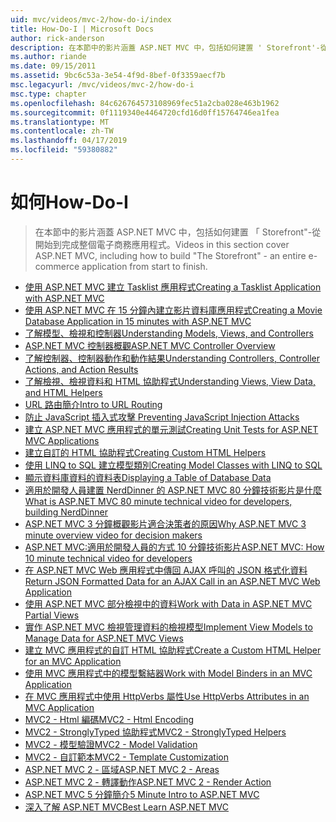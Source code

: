 ```yaml
---
uid: mvc/videos/mvc-2/how-do-i/index
title: How-Do-I | Microsoft Docs
author: rick-anderson
description: 在本節中的影片涵蓋 ASP.NET MVC 中，包括如何建置 ' Storefront'-從開始到完成整個電子商務應用程式。
ms.author: riande
ms.date: 09/15/2011
ms.assetid: 9bc6c53a-3e54-4f9d-8bef-0f3359aecf7b
msc.legacyurl: /mvc/videos/mvc-2/how-do-i
msc.type: chapter
ms.openlocfilehash: 84c626764573108969fec51a2cba028e463b1962
ms.sourcegitcommit: 0f1119340e4464720cfd16d0ff15764746ea1fea
ms.translationtype: MT
ms.contentlocale: zh-TW
ms.lasthandoff: 04/17/2019
ms.locfileid: "59380882"
---
```

# <a name="how-do-i"></a><span data-ttu-id="40ba0-103">如何</span><span class="sxs-lookup"><span data-stu-id="40ba0-103">How-Do-I</span></span>

> <span data-ttu-id="40ba0-104">在本節中的影片涵蓋 ASP.NET MVC 中，包括如何建置 「 Storefront"-從開始到完成整個電子商務應用程式。</span><span class="sxs-lookup"><span data-stu-id="40ba0-104">Videos in this section cover ASP.NET MVC, including how to build "The Storefront" - an entire e-commerce application from start to finish.</span></span>


- [<span data-ttu-id="40ba0-105">使用 ASP.NET MVC 建立 Tasklist 應用程式</span><span class="sxs-lookup"><span data-stu-id="40ba0-105">Creating a Tasklist Application with ASP.NET MVC</span></span>](creating-a-tasklist-application-with-aspnet-mvc.md)
- [<span data-ttu-id="40ba0-106">使用 ASP.NET MVC 在 15 分鐘內建立影片資料庫應用程式</span><span class="sxs-lookup"><span data-stu-id="40ba0-106">Creating a Movie Database Application in 15 minutes with ASP.NET MVC</span></span>](creating-a-movie-database-application-in-15-minutes-with-aspnet-mvc.md)
- [<span data-ttu-id="40ba0-107">了解模型、檢視和控制器</span><span class="sxs-lookup"><span data-stu-id="40ba0-107">Understanding Models, Views, and Controllers</span></span>](understanding-models-views-and-controllers.md)
- [<span data-ttu-id="40ba0-108">ASP.NET MVC 控制器概觀</span><span class="sxs-lookup"><span data-stu-id="40ba0-108">ASP.NET MVC Controller Overview</span></span>](aspnet-mvc-controller-overview.md)
- [<span data-ttu-id="40ba0-109">了解控制器、控制器動作和動作結果</span><span class="sxs-lookup"><span data-stu-id="40ba0-109">Understanding Controllers, Controller Actions, and Action Results</span></span>](understanding-controllers-controller-actions-and-action-results.md)
- [<span data-ttu-id="40ba0-110">了解檢視、檢視資料和 HTML 協助程式</span><span class="sxs-lookup"><span data-stu-id="40ba0-110">Understanding Views, View Data, and HTML Helpers</span></span>](understanding-views-view-data-and-html-helpers.md)
- [<span data-ttu-id="40ba0-111">URL 路由簡介</span><span class="sxs-lookup"><span data-stu-id="40ba0-111">Intro to URL Routing</span></span>](an-introduction-to-url-routing.md)
- [<span data-ttu-id="40ba0-112">防止 JavaScript 插入式攻擊 </span><span class="sxs-lookup"><span data-stu-id="40ba0-112">Preventing JavaScript Injection Attacks</span></span>](preventing-javascript-injection-attacks.md)
- [<span data-ttu-id="40ba0-113">建立 ASP.NET MVC 應用程式的單元測試</span><span class="sxs-lookup"><span data-stu-id="40ba0-113">Creating Unit Tests for ASP.NET MVC Applications</span></span>](creating-unit-tests-for-aspnet-mvc-applications.md)
- [<span data-ttu-id="40ba0-114">建立自訂的 HTML 協助程式</span><span class="sxs-lookup"><span data-stu-id="40ba0-114">Creating Custom HTML Helpers</span></span>](creating-custom-html-helpers.md)
- [<span data-ttu-id="40ba0-115">使用 LINQ to SQL 建立模型類別</span><span class="sxs-lookup"><span data-stu-id="40ba0-115">Creating Model Classes with LINQ to SQL</span></span>](creating-model-classes-with-linq-to-sql.md)
- [<span data-ttu-id="40ba0-116">顯示資料庫資料的資料表</span><span class="sxs-lookup"><span data-stu-id="40ba0-116">Displaying a Table of Database Data</span></span>](displaying-a-table-of-database-data.md)
- [<span data-ttu-id="40ba0-117">適用於開發人員建置 NerdDinner 的 ASP.NET MVC 80 分鐘技術影片是什麼</span><span class="sxs-lookup"><span data-stu-id="40ba0-117">What is ASP.NET MVC 80 minute technical video for developers, building NerdDinner</span></span>](what-is-aspnet-mvc-80-minute-technical-video-for-developers-building-nerddinner.md)
- [<span data-ttu-id="40ba0-118">ASP.NET MVC 3 分鐘概觀影片適合決策者的原因</span><span class="sxs-lookup"><span data-stu-id="40ba0-118">Why ASP.NET MVC 3 minute overview video for decision makers</span></span>](why-aspnet-mvc-3-minute-overview-video-for-decision-makers.md)
- [<span data-ttu-id="40ba0-119">ASP.NET MVC:適用於開發人員的方式 10 分鐘技術影片</span><span class="sxs-lookup"><span data-stu-id="40ba0-119">ASP.NET MVC: How 10 minute technical video for developers</span></span>](aspnet-mvc-how-10-minute-technical-video-for-developers.md)
- [<span data-ttu-id="40ba0-120">在 ASP.NET MVC Web 應用程式中傳回 AJAX 呼叫的 JSON 格式化資料</span><span class="sxs-lookup"><span data-stu-id="40ba0-120">Return JSON Formatted Data for an AJAX Call in an ASP.NET MVC Web Application</span></span>](how-do-i-return-json-formatted-data-for-an-ajax-call-in-an-aspnet-mvc-web-application.md)
- [<span data-ttu-id="40ba0-121">使用 ASP.NET MVC 部分檢視中的資料</span><span class="sxs-lookup"><span data-stu-id="40ba0-121">Work with Data in ASP.NET MVC Partial Views</span></span>](how-do-i-work-with-data-in-aspnet-mvc-partial-views.md)
- [<span data-ttu-id="40ba0-122">實作 ASP.NET MVC 檢視管理資料的檢視模型</span><span class="sxs-lookup"><span data-stu-id="40ba0-122">Implement View Models to Manage Data for ASP.NET MVC Views</span></span>](how-do-i-implement-view-models-to-manage-data-for-aspnet-mvc-views.md)
- [<span data-ttu-id="40ba0-123">建立 MVC 應用程式的自訂 HTML 協助程式</span><span class="sxs-lookup"><span data-stu-id="40ba0-123">Create a Custom HTML Helper for an MVC Application</span></span>](how-do-i-create-a-custom-html-helper-for-an-mvc-application.md)
- [<span data-ttu-id="40ba0-124">使用 MVC 應用程式中的模型繫結器</span><span class="sxs-lookup"><span data-stu-id="40ba0-124">Work with Model Binders in an MVC Application</span></span>](how-do-i-work-with-model-binders-in-an-mvc-application.md)
- [<span data-ttu-id="40ba0-125">在 MVC 應用程式中使用 HttpVerbs 屬性</span><span class="sxs-lookup"><span data-stu-id="40ba0-125">Use HttpVerbs Attributes in an MVC Application</span></span>](how-do-i-use-httpverbs-attributes-in-an-mvc-application.md)
- [<span data-ttu-id="40ba0-126">MVC2 - Html 編碼</span><span class="sxs-lookup"><span data-stu-id="40ba0-126">MVC2 - Html Encoding</span></span>](mvc2-html-encoding.md)
- [<span data-ttu-id="40ba0-127">MVC2 - StronglyTyped 協助程式</span><span class="sxs-lookup"><span data-stu-id="40ba0-127">MVC2 - StronglyTyped Helpers</span></span>](mvc2-stronglytyped-helpers.md)
- [<span data-ttu-id="40ba0-128">MVC2 - 模型驗證</span><span class="sxs-lookup"><span data-stu-id="40ba0-128">MVC2 - Model Validation</span></span>](mvc2-model-validation.md)
- [<span data-ttu-id="40ba0-129">MVC2 - 自訂範本</span><span class="sxs-lookup"><span data-stu-id="40ba0-129">MVC2 - Template Customization</span></span>](mvc2-template-customization.md)
- [<span data-ttu-id="40ba0-130">ASP.NET MVC 2 - 區域</span><span class="sxs-lookup"><span data-stu-id="40ba0-130">ASP.NET MVC 2 - Areas</span></span>](aspnet-mvc-2-areas.md)
- [<span data-ttu-id="40ba0-131">ASP.NET MVC 2 - 轉譯動作</span><span class="sxs-lookup"><span data-stu-id="40ba0-131">ASP.NET MVC 2 - Render Action</span></span>](aspnet-mvc-2-render-action.md)
- [<span data-ttu-id="40ba0-132">ASP.NET MVC 5 分鐘簡介</span><span class="sxs-lookup"><span data-stu-id="40ba0-132">5 Minute Intro to ASP.NET MVC</span></span>](5-minute-introduction-to-aspnet-mvc.md)
- [<span data-ttu-id="40ba0-133">深入了解 ASP.NET MVC</span><span class="sxs-lookup"><span data-stu-id="40ba0-133">Best Learn ASP.NET MVC</span></span>](how-to-best-learn-asp-net-mvc.md)
